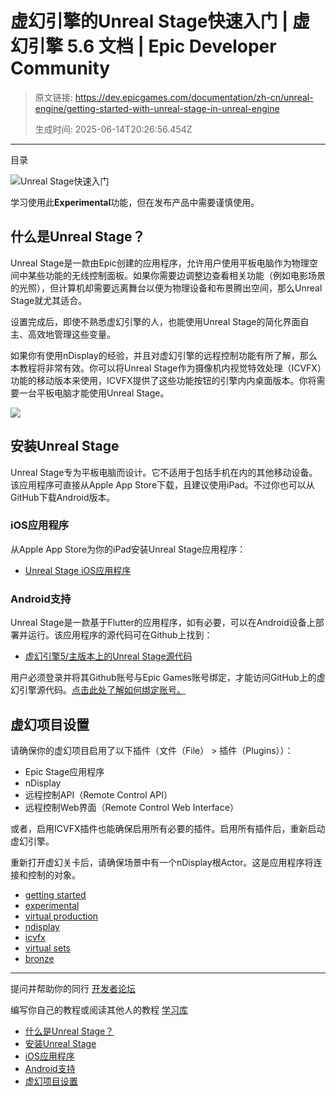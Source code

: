 # 虚幻引擎的Unreal Stage快速入门 | 虚幻引擎 5.6 文档 | Epic Developer Community

> 原文链接: https://dev.epicgames.com/documentation/zh-cn/unreal-engine/getting-started-with-unreal-stage-in-unreal-engine
> 
> 生成时间: 2025-06-14T20:26:56.454Z

---

目录

![Unreal Stage快速入门](https://dev.epicgames.com/community/api/documentation/image/60491fca-5753-4465-bbc7-b7ef2a878cdb?resizing_type=fill&width=1920&height=335)

学习使用此**Experimental**功能，但在发布产品中需要谨慎使用。

## 什么是Unreal Stage？

Unreal Stage是一款由Epic创建的应用程序，允许用户使用平板电脑作为物理空间中某些功能的无线控制面板。如果你需要边调整边查看相关功能（例如电影场景的光照），但计算机却需要远离舞台以便为物理设备和布景腾出空间，那么Unreal Stage就尤其适合。

设置完成后，即使不熟悉虚幻引擎的人，也能使用Unreal Stage的简化界面自主、高效地管理这些变量。

如果你有使用nDisplay的经验，并且对虚幻引擎的远程控制功能有所了解，那么本教程将非常有效。你可以将Unreal Stage作为摄像机内视觉特效处理（ICVFX）功能的移动版本来使用，ICVFX提供了这些功能按钮的引擎内内桌面版本。你将需要一台平板电脑才能使用Unreal Stage。

![](https://d1iv7db44yhgxn.cloudfront.net/documentation/images/cebeeb95-4670-466a-ba66-72f72bfa42cc/stage-1.png)

## 安装Unreal Stage

Unreal Stage专为平板电脑而设计。它不适用于包括手机在内的其他移动设备。该应用程序可直接从Apple App Store下载，且建议使用iPad。不过你也可以从GitHub下载Android版本。

### iOS应用程序

从Apple App Store为你的iPad安装Unreal Stage应用程序：

-   [Unreal Stage iOS应用程序](https://apps.apple.com/us/app/unreal-stage/id1611811922)

### Android支持

Unreal Stage是一款基于Flutter的应用程序，如有必要，可以在Android设备上部署并运行。该应用程序的源代码可在Github上找到：

-   [虚幻引擎5/主版本上的Unreal Stage源代码](https://github.com/EpicGames/UnrealEngine/tree/ue5-main/Engine/Extras/VirtualProduction/EpicStageApp)

用户必须登录并将其Github账号与Epic Games账号绑定，才能访问GitHub上的虚幻引擎源代码。[点击此处了解如何绑定账号。](https://www.unrealengine.com/ue-on-github)

## 虚幻项目设置

请确保你的虚幻项目启用了以下插件（文件（File） > 插件（Plugins））：

-   Epic Stage应用程序
-   nDisplay
-   远程控制API（Remote Control API）
-   远程控制Web界面（Remote Control Web Interface）

或者，启用ICVFX插件也能确保启用所有必要的插件。启用所有插件后，重新启动虚幻引擎。

重新打开虚幻关卡后，请确保场景中有一个nDisplay根Actor。这是应用程序将连接和控制的对象。

-   [getting started](https://dev.epicgames.com/community/search?query=getting%20started)
-   [experimental](https://dev.epicgames.com/community/search?query=experimental)
-   [virtual production](https://dev.epicgames.com/community/search?query=virtual%20production)
-   [ndisplay](https://dev.epicgames.com/community/search?query=ndisplay)
-   [icvfx](https://dev.epicgames.com/community/search?query=icvfx)
-   [virtual sets](https://dev.epicgames.com/community/search?query=virtual%20sets)
-   [bronze](https://dev.epicgames.com/community/search?query=bronze)

* * *

提问并帮助你的同行 [开发者论坛](https://forums.unrealengine.com/categories?tag=unreal-engine)

编写你自己的教程或阅读其他人的教程 [学习库](https://dev.epicgames.com/community/unreal-engine/learning)

-   [什么是Unreal Stage？](/documentation/zh-cn/unreal-engine/getting-started-with-unreal-stage-in-unreal-engine#%E4%BB%80%E4%B9%88%E6%98%AFunrealstage%EF%BC%9F)
-   [安装Unreal Stage](/documentation/zh-cn/unreal-engine/getting-started-with-unreal-stage-in-unreal-engine#%E5%AE%89%E8%A3%85unrealstage)
-   [iOS应用程序](/documentation/zh-cn/unreal-engine/getting-started-with-unreal-stage-in-unreal-engine#ios%E5%BA%94%E7%94%A8%E7%A8%8B%E5%BA%8F)
-   [Android支持](/documentation/zh-cn/unreal-engine/getting-started-with-unreal-stage-in-unreal-engine#android%E6%94%AF%E6%8C%81)
-   [虚幻项目设置](/documentation/zh-cn/unreal-engine/getting-started-with-unreal-stage-in-unreal-engine#%E8%99%9A%E5%B9%BB%E9%A1%B9%E7%9B%AE%E8%AE%BE%E7%BD%AE)